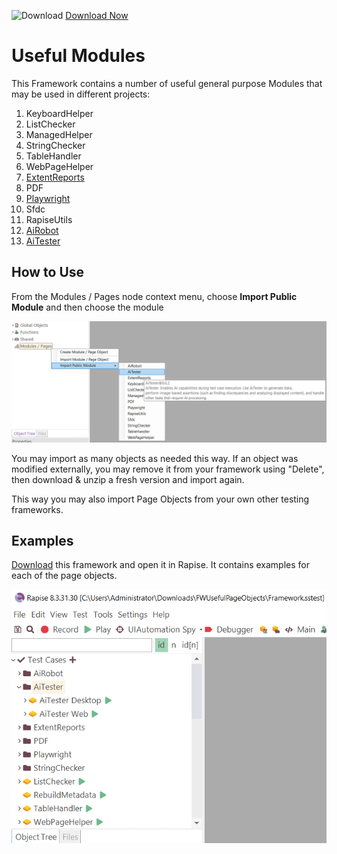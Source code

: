 ![Download](https://github.githubassets.com/images/icons/emoji/unicode/23ec.png?v8) [Download Now](https://inflectra.github.io/DownGit/#/home?url=https://github.com/Inflectra/rapise-powerpack/tree/master/FWUsefulPageObjects )

# Useful Modules

This Framework contains a number of useful general purpose Modules that may be used in different projects:

1. KeyboardHelper
2. ListChecker
3. ManagedHelper
4. StringChecker
5. TableHandler
6. WebPageHelper
7. [ExtentReports](https://www.inflectra.com/Support/KnowledgeBase/KB861.aspx)
8. PDF
9. [Playwright](https://www.inflectra.com/Support/KnowledgeBase/KB880.aspx)
10. Sfdc
11. RapiseUtils
12. [AiRobot](https://www.inflectra.com/Support/KnowledgeBase/KB884.aspx)
13. [AiTester](https://www.inflectra.com/Support/KnowledgeBase/KB883.aspx)

## How to Use

From the Modules / Pages node context menu, choose **Import Public Module** and then choose the module

![Import Public Module](img/README_ImportPubModule.png)

You may import as many objects as needed this way. If an object was modified externally, you may remove it from your framework using "Delete", then download & unzip a fresh version and import again.

This way you may also import Page Objects from your own other testing frameworks.

## Examples

[Download](https://inflectra.github.io/DownGit/#/home?url=https://github.com/Inflectra/rapise-powerpack/tree/master/FWUsefulPageObjects) this framework and open it in Rapise. It contains examples for each of the page objects.

![Useful Module Examples](img/README_Examples.png)
